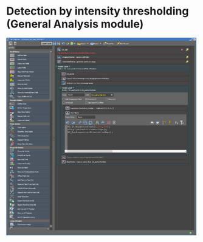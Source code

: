 # Detection by intensity thresholding (General Analysis module)

<img src="./JOB-GeneralAnalysis-IntensityThresholding-1.PNG" alt="plot" width="500"/>

